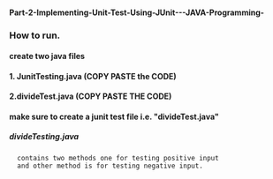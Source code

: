 #### Part-2-Implementing-Unit-Test-Using-JUnit---JAVA-Programming-

### How to run.
#### create two java files
#### 1. JunitTesting.java (COPY PASTE the CODE)
#### 2.divideTest.java (COPY PASTE THE CODE)
#### make sure to create a junit test file i.e. "divideTest.java"

##### divideTesting.java

      contains two methods one for testing positive input
      and other method is for testing negative input.
      
      
